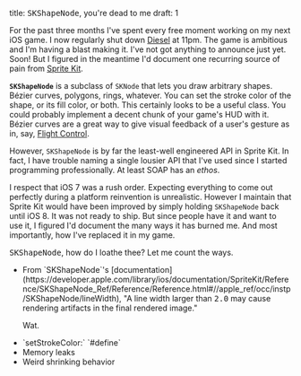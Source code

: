 title: <tt>SKShapeNode</tt>, you're dead to me
draft: 1

For the past three months I've spent every free moment working on my next iOS game. I now regularly shut down [Diesel](http://www.diesel-cafe.com) at 11pm. The game is ambitious and I'm having a blast making it. I've not got anything to announce just yet. Soon! But I figured in the meantime I'd document one recurring source of pain from [Sprite Kit](https://developer.apple.com/library/ios/documentation/GraphicsAnimation/Conceptual/SpriteKit_PG/Introduction/Introduction.html).

**`SKShapeNode`** is a subclass of `SKNode` that lets you draw arbitrary shapes. Bézier curves, polygons, rings, whatever. You can set the stroke color of the shape, or its fill color, or both. This certainly looks to be a useful class. You could probably implement a decent chunk of your game's HUD with it. Bézier curves are a great way to give visual feedback of a user's gesture as in, say, [Flight Control](https://itunes.apple.com/us/app/flight-control/id306220440?at=11l7vX&ct=sartak-shape).

However, `SKShapeNode` is by far the least-well engineered API in Sprite Kit. In fact, I have trouble naming a single lousier API that I've used since I started programming professionally. At least SOAP has an _ethos_.

I respect that iOS 7 was a rush order. Expecting everything to come out perfectly during a platform reinvention is unrealistic. However I maintain that Sprite Kit would have been improved by simply holding `SKShapeNode` back until iOS 8. It was not ready to ship. But since people have it and want to use it, I figured I'd document the many ways it has burned me. And most importantly, how I've replaced it in my game.

<tt>SKShapeNode</tt>, how do I loathe thee? Let me count the ways.

<ul>

<li>
From `SKShapeNode`'s [documentation](https://developer.apple.com/library/ios/documentation/SpriteKit/Reference/SKShapeNode_Ref/Reference/Reference.html#//apple_ref/occ/instp/SKShapeNode/lineWidth), "A line width larger than <tt>2.0</tt> may cause rendering artifacts in the final rendered image."

Wat.
</li>
<li>
`setStrokeColor:`
`#define`
</li>
<li>
Memory leaks
</li>
<li>
Weird shrinking behavior
</li>

</ul>
